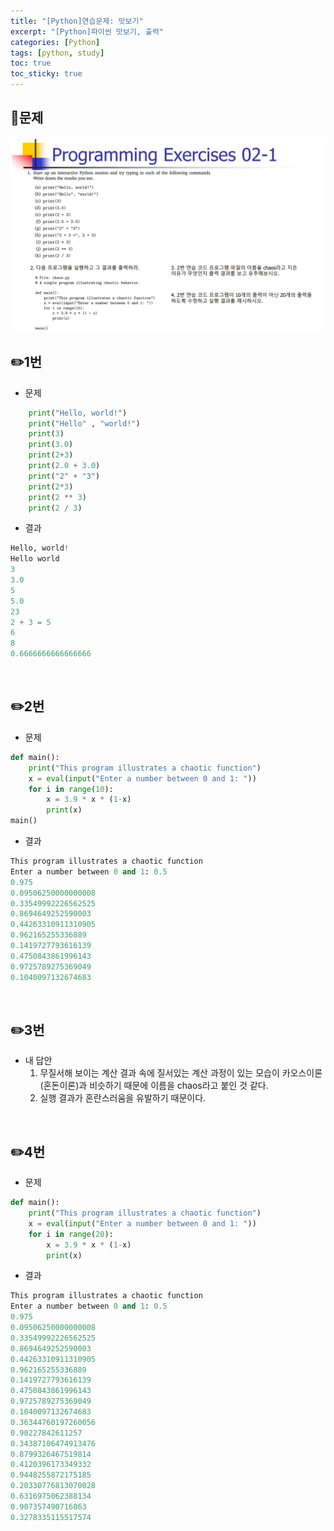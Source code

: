 ```yaml
---
title: "[Python]연습문제: 맛보기"
excerpt: "[Python]파이썬 맛보기, 출력"
categories: [Python]
tags: [python, study]
toc: true
toc_sticky: true
---
```

## 📝문제
![문제 이미지-불러오기 실패](/assets/Image/python_assign_02_1.png)
<br>

## ✏️1번
- 문제<br>
```python
    print("Hello, world!")
    print("Hello" , "world!")
    print(3)
    print(3.0)
    print(2+3)
    print(2.0 + 3.0)
    print("2" + "3")
    print(2*3)
    print(2 ** 3)
    print(2 / 3)
```

- 결과<br>
```python
Hello, world!
Hello world
3
3.0
5
5.0
23
2 + 3 = 5
6
8
0.6666666666666666
```

<br>

## ✏️2번
- 문제<br>
```python
def main():
    print("This program illustrates a chaotic function")
    x = eval(input("Enter a number between 0 and 1: "))
    for i in range(10):
        x = 3.9 * x * (1-x)
        print(x)
main()
```

- 결과<br>
```python
This program illustrates a chaotic function
Enter a number between 0 and 1: 0.5
0.975
0.09506250000000008
0.33549992226562525
0.8694649252590003
0.44263310911310905
0.962165255336889
0.1419727793616139
0.4750843861996143
0.9725789275369049
0.1040097132674683
```

<br>

## ✏️3번
- 내 답안
  1. 무질서해 보이는 계산 결과 속에 질서있는 계산 과정이 있는 모습이 카오스이론(혼돈이론)과 비슷하기 때문에 이름을 chaos라고 붙인 것 같다.
  2. 실행 결과가 혼란스러움을 유발하기 때문이다.
   
<br>

## ✏️4번
- 문제<br>
```python
def main():
    print("This program illustrates a chaotic function")
    x = eval(input("Enter a number between 0 and 1: "))
    for i in range(20):
        x = 3.9 * x * (1-x)
        print(x)
```

- 결과<br>
```python
This program illustrates a chaotic function
Enter a number between 0 and 1: 0.5
0.975
0.09506250000000008
0.33549992226562525
0.8694649252590003
0.44263310911310905
0.962165255336889
0.1419727793616139
0.4750843861996143
0.9725789275369049
0.1040097132674683
0.36344760197260056
0.90227842611257
0.34387106474913476
0.8799326467519814
0.4120396173349332
0.9448255872175185
0.20330776813070028
0.6316975062388134
0.907357490716863
0.3278335115517574
```

  
